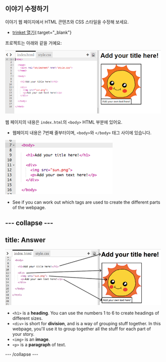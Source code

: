 ## 이야기 수정하기

이야기 웹 페이지에서 HTML 콘텐츠와 CSS 스타일을 수정해 보세요.

+ [trinket 열기](http://jumpto.cc/web-story){:target="_blank"}

프로젝트는 아래와 같을 거예요:

![스크린샷](images/story-starter.png)

웹 페이지의 내용은 `index.html`의 `<body>` HTML 부분에 있어요.

+ 웹페이지 내용은 7번째 줄부터이며, `<body>`와 `</body>` 태그 사이에 있습니다.

![스크린샷](images/story-html.png)

+ See if you can work out which tags are used to create the different parts of the webpage.

## \--- collapse \---

## title: Answer

![스크린샷](images/story-elements.png)

+ `<h1>` is a **heading**. You can use the numbers 1 to 6 to create headings of different sizes.
+ `<div>` is short for **division**, and is a way of grouping stuff together. In this webpage, you'll use it to group together all the stuff for each part of your story.
+ `<img>` is an **image**.
+ `<p>` is a **paragraph** of text.

\--- /collapse \---